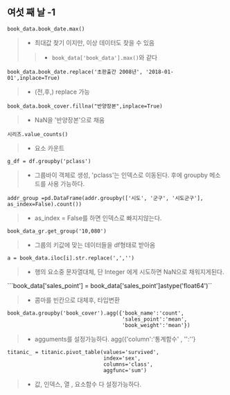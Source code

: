## 여섯 째 날 -1

```book_data.book_date.max()```
> * 최대값 찾기 이지만, 이상 데이터도 찾을 수 있음
> > * ```book_data['book_data'].max()```와 같다

```book_data.book_date.replace('초판출간 2008년', '2018-01-01',inplace=True)```
> * (전,후,) replace 가능

```book_data.book_cover.fillna("반양장본",inplace=True)```
> * NaN을 '반양장본'으로 채움

```시리즈.value_counts()```
> * 요소 카운트

```g_df = df.groupby('pclass')```
> * 그룹바이 객체로 생성, 'pclass'는 인덱스로 이동된다. 후에 groupby 메소드를 사용 가능하다.

```addr_group =pd.DataFrame(addr.groupby(['시도', '군구', '시도군구'], as_index=False).count())```
> * as_index = False를 하면 인덱스로 빠지지않는다.

```book_data_gr.get_group('10,080')```
> * 그룹의 키값에 맞는 데이터들을 df형태로 받아옴

```a = book_data.iloc[i].str.replace(',','')```
> * 행의 요소중 문자열대체, 단 Integer 에게 시도하면 NaN으로 채워지게된다.

```book_data['sales_point'] = book_data['sales_point']astype('float64')``
> * 콤마를 빈칸으로 대체후, 타입변환 

```
book_data.groupby('book_cover').agg({'book_name':'count',
                                     'sales_point':'mean', 
                                     'book_weight':'mean'})                        
 ```
> * agguments를 설정가능하다. agg({'column':'통계함수' , '':''}


```
titanic_ = titanic.pivot_table(values='survived',
                               index='sex', 
                               columns='class',
                               aggfunc='sum')
```
> * 값, 인덱스, 열 , 요소함수 다 설정가능하다.

